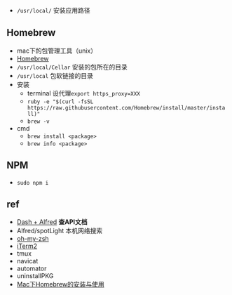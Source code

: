 
+ `/usr/local/` 安装应用路径

## Homebrew

+ mac下的包管理工具（unix）
+ [Homebrew](https://www.jianshu.com/p/934edae009e1)
+ `/usr/local/Cellar` 安装的包所在的目录
+ `/usr/local` 包软链接的目录
+ 安装
    - terminal 设代理`export https_proxy=XXX`
    - `ruby -e "$(curl -fsSL https://raw.githubusercontent.com/Homebrew/install/master/install)"`
    - `brew -v`
+ cmd
    - `brew install <package>`
    - `brew info <package>`


## NPM

+ `sudo npm i`

## ref
+ [Dash + Alfred](https://www.jianshu.com/p/77d2bf8df81f) **查API文档**
+ Alfred/spotLight 本机网络搜索
+ [oh-my-zsh](https://www.jianshu.com/p/d194d29e488c)
+ [iTerm2](http://wulfric.me/2015/08/iterm2/)
+ tmux
+ navicat
+ automator
+ uninstallPKG
+ [Mac下Homebrew的安装与使用](https://www.jianshu.com/p/bca8fc1ff3f0)

